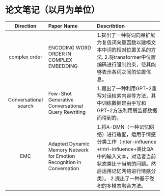 
# 论文笔记（以月为单位）

| Direction | Paper Name | Describtion |
| :----:| :---- | :---- |
|complex order |  ENCODING WORD ORDER IN COMPLEX EMBEDDING |  1.提出了一种将词向量扩展为复值词向量函数以建模文本中词的相对位置关系的方法. 2.将transformer中位置编码进行强制约束，使其能够表示各词之间的位置信息。|
|Conversational search | Few-Shot Generative Conversational Query Rewriting | 1.提出了一种利用GPT-2重写对话检索内容等方法，其中训练数据是由手写和GPT-2方法利用弱监督数据而得到的。|
|EMC | Adapted Dynamic Memory Network for Emotion Recognition in Conversation | 1.将A-DMN（一种记忆网络）进行适配，运用于情感分类工作（inter-influence +intri-influence+类比QA中的输入文本，对话者当前状态类比于当前的问题。然后运用记忆网络进行情感分类）。 2.提出了一种基于卷积的多模态融合方法。
